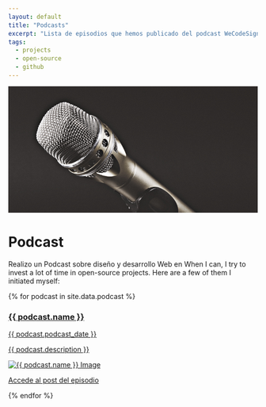 ```yaml
---
layout: default
title: "Podcasts"
excerpt: "Lista de episodios que hemos publicado del podcast WeCodeSign Podcast"
tags:
  - projects
  - open-source
  - github
---
```

<div class="header-section">
  <img src="/images/section-podcast.jpg" alt="Photography by Kai Oberhäuser" />
  <h1 class="header-section__h1">Podcast</h1>
</div>

Realizo un Podcast sobre diseño y desarrollo Web en When I can, I try to invest a lot of time in open-source projects. Here are a few of them I initiated myself:

{% for podcast in site.data.podcast %}
<article class="article  container">
  <a class="article__link" href="/podcast/{{ podcast.podcast_url }}"> 
    <h3 class="article__h3">{{ podcast.name }}</h3>
    <time class="article__date" datetime="{{ podcast.date | date: "%Y-%m-%d" }}">{{ podcast.podcast_date }}</time>
    <p class="article__excerpt">{{ podcast.description }}</p>
    <img class="portrait--small" src="{{ podcast.image_url }}" alt="{{ podcast.name }} Image"/>
  </a>
  <p class="article__url">
    <a href="{{ podcast.podcast_web }}" target="_blank">Accede al post del episodio</a>
  </p>
</article>
{% endfor %}

